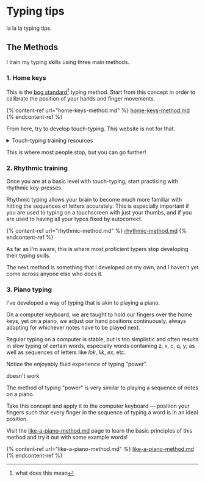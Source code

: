 # Typing tips

la la la typing tips.

## The Methods

I train my typing skills using three main methods.

### 1. Home keys

This is the [bog standard](#user-content-fn-1)[^1] typing method. Start from this concept in order to calibrate the position of your hands and finger movements.

{% content-ref url="home-keys-method.md" %}
[home-keys-method.md](home-keys-method.md)
{% endcontent-ref %}

From here, try to develop touch-typing. This website is not for that.

<details>

<summary>Touch-typing training resources</summary>

Watch this space!

</details>

This is where most people stop, but you can go further!

### 2. Rhythmic training

Once you are at a basic level with touch-typing, start practising with rhythmic key-presses.

Rhythmic typing allows your brain to become much more familiar with hitting the sequences of letters accurately. This is especially important if you are used to typing on a touchscreen with just your thumbs, and if you are used to having all your typos fixed by autocorrect.&#x20;

{% content-ref url="rhythmic-method.md" %}
[rhythmic-method.md](rhythmic-method.md)
{% endcontent-ref %}

As far as I'm aware, this is where most proficient typers stop developing their typing skills.

The next method is something that I developed on my own, and I haven't yet come across anyone else who does it.

### 3. Piano typing

I've developed a way of typing that is akin to playing a piano.

On a computer keyboard, we are taught to hold our fingers over the home keys, yet on a piano, we adjust our hand positions continuously, always adapting for whichever notes have to be played next.&#x20;

Regular typing on a computer is stable, but is too simplistic and often results in slow typing of certain words, especially words containing z, x, c, q, y; as well as sequences of letters like _lok_, _lik_, _ex_, etc.

Notice the enjoyably fluid experience of typing "power".  

doesn't work  
    
The method of typing "power" is very similar to playing a sequence of notes on a piano.

Take this concept and apply it to the computer keyboard — position your fingers such that every finger in the sequence of typing a word is in an ideal position.

Visit the [like-a-piano-method.md](like-a-piano-method.md "mention") page to learn the basic principles of this method and try it out with some example words!

{% content-ref url="like-a-piano-method.md" %}
[like-a-piano-method.md](like-a-piano-method.md)
{% endcontent-ref %}







[^1]: what does this mean
